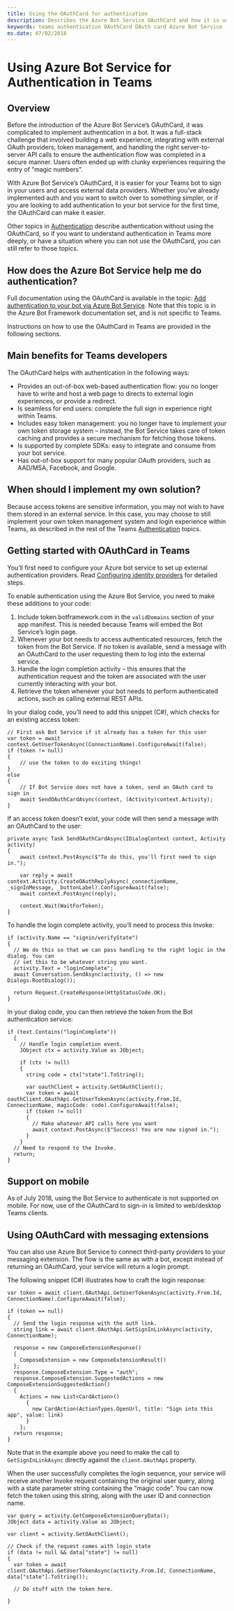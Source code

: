 ```yaml
---
title: Using the OAuthCard for authentication
description: Describes the Azure Bot Service OAuthCard and how it is used for authentication
keywords: teams authentication OAuthCard OAuth card Azure Bot Service
ms.date: 07/02/2018
---
```

# Using Azure Bot Service for Authentication in Teams

## Overview

Before the introduction of the Azure Bot Service’s OAuthCard, it was complicated to implement authentication in a bot. It was a full-stack challenge that involved building a web experience, integrating with external OAuth providers, token management, and handling the right server-to-server API calls to ensure the authentication flow was completed in a secure manner. Users often ended up with clunky experiences requiring the entry of “magic numbers”.

With Azure Bot Service’s OAuthCard, it is easier for your Teams bot to sign in your users and access external data providers. Whether you’ve already implemented auth and you want to switch over to something simpler, or if you are looking to add authentication to your bot service for the first time, the OAuthCard can make it easier.

Other topics in [Authentication](~/concepts/authentication/authentication) describe authentication without using the OAuthCard, so if you want to understand authentication in Teams more deeply, or have a situation where you can not use the OAuthCard, you can still refer to those topics.

## How does the Azure Bot Service help me do authentication?

Full documentation using the OAuthCard is available in the topic: [Add authentication to your bot via Azure Bot Service](https://docs.microsoft.com/en-us/azure/bot-service/bot-builder-tutorial-authentication?view=azure-bot-service-3.0). Note that this topic is in the Azure Bot Framework documentation set, and is not specific to Teams.

Instructions on how to use the OAuthCard in Teams are provided in the following sections.

## Main benefits for Teams developers

The OAuthCard helps with authentication in the following ways:

* Provides an out-of-box web-based authentication flow: you no longer have to write and host a web page to directs to external login experiences, or provide a redirect.
* Is seamless for end users: complete the full sign in experience right within Teams.
* Includes easy token management: you no longer have to implement your own token storage system – instead, the Bot Service takes care of token caching and provides a secure mechanism for fetching those tokens.
* Is supported by complete SDKs: easy to integrate and consume from your bot service.
* Has out-of-box support for many popular OAuth providers, such as AAD/MSA, Facebook, and Google.

## When should I implement my own solution?

Because access tokens are sensitive information, you may not wish to have them stored in an external service. In this case, you may choose to still implement your own token management system and login experience within Teams, as described in the rest of the Teams [Authentication](~/concepts/authentication/authentication) topics.

## Getting started with OAuthCard in Teams

You’ll first need to configure your Azure bot service to set up external authentication providers. Read [Configuring identity providers](~/concepts/authentication/auth-configure) for detailed steps.

To enable authentication using the Azure Bot Service, you need to make these additions to your code:

1. Include token.botframework.com in the `validDomains` section of your app manifest. This is needed because Teams will embed the Bot Service’s login page.
2. Whenever your bot needs to access authenticated resources, fetch the token from the Bot Service. If no token is available, send a message with an OAuthCard to the user requesting them to log into the external service.
3. Handle the login completion activity – this ensures that the authentication request and the token are associated with the user currently interacting with your bot.
4. Retrieve the token whenever your bot needs to perform authenticated actions, such as calling external REST APIs.

In your dialog code, you’ll need to add this snippet (C#), which checks for an existing access token:

```CSharp
// First ask Bot Service if it already has a token for this user
var token = await context.GetUserTokenAsync(ConnectionName).ConfigureAwait(false);
if (token != null)
{
    // use the token to do exciting things!
}
else
{
    // If Bot Service does not have a token, send an OAuth card to sign in 
    await SendOAuthCardAsync(context, (Activity)context.Activity);
}
```

If an access token doesn’t exist, your code will then send a message with an OAuthCard to the user:

```CSharp
private async Task SendOAuthCardAsync(IDialogContext context, Activity activity)
{
    await context.PostAsync($"To do this, you'll first need to sign in.");

    var reply = await context.Activity.CreateOAuthReplyAsync(_connectionName, _signInMessage, _buttonLabel).ConfigureAwait(false);
    await context.PostAsync(reply);

    context.Wait(WaitForToken);
}
```

To handle the login complete activity, you’ll need to process this Invoke:

```CSharp
if (activity.Name == "signin/verifyState")
{
  // We do this so that we can pass handling to the right logic in the dialog. You can
  // set this to be whatever string you want.
  activity.Text = "loginComplete";
  await Conversation.SendAsync(activity, () => new Dialogs.RootDialog());

  return Request.CreateResponse(HttpStatusCode.OK);
}
```

In your dialog code, you can then retrieve the token from the Bot authentication service:

```CSharp
if (text.Contains("loginComplete"))
  {
    // Handle login completion event.
    JObject ctx = activity.Value as JObject;

    if (ctx != null)
    {
      string code = ctx["state"].ToString();

      var oauthClient = activity.GetOAuthClient();
      var token = await oauthClient.OAuthApi.GetUserTokenAsync(activity.From.Id, ConnectionName, magicCode: code).ConfigureAwait(false);
      if (token != null)
      {
        // Make whatever API calls here you want
        await context.PostAsync($"Success! You are now signed in.");
      }
    }
  // Need to respond to the Invoke.
  return;
}
```

## Support on mobile

As of July 2018, using the Bot Service to authenticate is not supported on mobile. For now, use of the OAuthCard to sign-in is limited to web/desktop Teams clients.

## Using OAuthCard with messaging extensions

You can also use Azure Bot Service to connect third-party providers to your messaging extension. The flow is the same as with a bot, except instead of returning an OAuthCard, your service will return a login prompt.

The following snippet (C#) illustrates how to craft the login response:

```CSharp
var token = await client.OAuthApi.GetUserTokenAsync(activity.From.Id, ConnectionName).ConfigureAwait(false);

if (token == null)
{
  // Send the login response with the auth link.
  string link = await client.OAuthApi.GetSignInLinkAsync(activity, ConnectionName);

  response = new ComposeExtensionResponse()
  {
    ComposeExtension = new ComposeExtensionResult()
  };
  response.ComposeExtension.Type = "auth";
  response.ComposeExtension.SuggestedActions = new ComposeExtensionSuggestedAction()
  {
    Actions = new List<CardAction>()
      {
        new CardAction(ActionTypes.OpenUrl, title: "Sign into this app", value: link)
      }
    };
  return response;
}
```

Note that in the example above you need to make the call to `GetSignInLinkAsync` directly against the `client.OAuthApi` property.

When the user successfully completes the login sequence, your service will receive another Invoke request containing the original user query, along with a state parameter string containing the “magic code”. You can now fetch the token using this string, along with the user ID and connection name.

```CSharp
var query = activity.GetComposeExtensionQueryData();
JObject data = activity.Value as JObject;

var client = activity.GetOAuthClient();

// Check if the request comes with login state
if (data != null && data["state"] != null)
{
  var token = await client.OAuthApi.GetUserTokenAsync(activity.From.Id, ConnectionName, data["state"].ToString());

  // Do stuff with the token here.

}
```